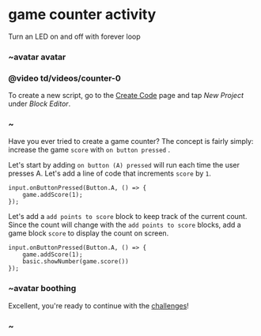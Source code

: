 # game counter activity

Turn an LED on and off with forever loop

### ~avatar avatar

### @video td/videos/counter-0

To create a new script, go to the [Create Code](/create-code) page and tap *New Project* under *Block Editor*.

### ~

Have you ever tried to create a game counter? The concept is fairly simply: increase the game `score` with `on button pressed` .

Let's start by adding `on button (A) pressed` will run each time the user presses A. Let's add a line of code that increments `score` by `1`.

```blocks
input.onButtonPressed(Button.A, () => {
    game.addScore(1);
});
```


Let's add a `add points to score` block to keep track of the current count. Since the count will change with the `add points to score` blocks, add a game block `score` to display the count on screen.



```blocks
input.onButtonPressed(Button.A, () => {
    game.addScore(1);
    basic.showNumber(game.score())
});
```



### ~avatar boothing

Excellent, you're ready to continue with the [challenges](/lessons/game-counter/challenges)!

### ~

